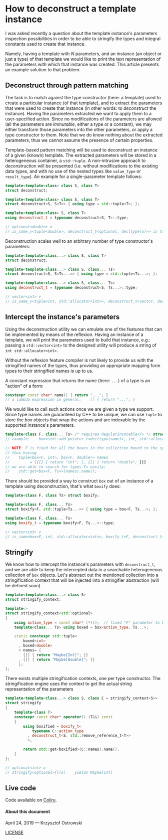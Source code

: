 # How to deconstruct a template instance

I was asked recently a question about the template instance's parameters inspection possibilities in order to be able to stringify the types and integral constants used to create that instance.

Namely, having a template with _N_ parameters, and an instance (an object or just a type) of that template we would like to print the text representation of the parameters with which that instance was created. This article presents an example solution to that problem.

## Deconstruct through pattern matching

The task is to match against the type constructor (here: a template) used to create a particular instance (of that template), and to extract the parameters that were used to create that instance (in other words: to _deconstruct_ the instance). Having the parameters extracted we want to apply them to a user-specified action. Since no modifications of the parameters are allowed (all the parameters are _immutable_, either a type or a constant), we may either transform those parameters into the other parameters, or apply a type constructor to them. Note that we do know nothing about the extracted parameters, thus we cannot assume the presence of certain properties.

Template-based pattern matching will be used to deconstruct an instance of a given (known) template. The extracted parameters will be stored in a heterogeneous container, a `std::tuple`. A non-intrusive approach to deconstruction will be presented (i.e. without modifications to the existing data types, and with no use of the nested types like `value_type` or `result_type`). An example for a single-parameter template follows:

```c++
template<template<class> class S, class T>
struct deconstruct;

template<template<class> class S, class T>
struct deconstruct<S, S<T>> { using type = std::tuple<T>; };

template<template<class> S, class T>
using deconstruct_t = typename deconstruct<S, T>::type;

// optional<double> o
// is_same_v<tuple<double>, deconstruct_t<optional, decltype(o)>> is true
```
Deconstruction scales well to an arbitrary number of type constructor's parameters:

```c++
template<template<class...> class S, class T>
struct deconstruct;

template<template<class...> class S, class... Ts>
struct deconstruct<S, S<Ts...>> { using type = std::tuple<Ts...>; };

template<template<class...> class S, class... Ts>
using deconstruct_t = typename deconstruct<S, Ts...>::type;

// vector<int> v
// is_same_v<tuple<int, std::allocator<int>>, deconstruct_t<vector, decltype(v)>> yields true
```

## Intercept the instance's parameters

Using the deconstruction utility we can emulate one of the features that can be implemented by means of the reflexion. Having an instance of a template, we will print the parameters used to build that instance, e.g.: passing a `std::vector<int>` to the designed utility will produce a string of `int std::allocator<int>`.

Without the reflexion feature compiler is not likely to provide us with the stringified names of the types, thus providing an appropriate mapping form types to their stringified names is up to us.

A constant expression that returns the name (here: `...`) of a type is an "action" of a form:

```c++
constexpr const char* name() { return "..."; }
// a lambda expression in general:    [] { return "..."; }
```

We would like to call such actions once we are given a type we support. Since type names are guaranteed by C++ to be unique, we can use `tuple` to store the _box_ objects that wrap the actions and are indexable by the supported instance's parameters.

```c++
template<class F, class... Ts> /* requires RegularInvocable<F> */ struct box { F name; }; 
// example:    box<std::add_pointer_t<decltype(name)>, int, std::allocator<int>> b{name};

// NOTE: F is fixed for all the boxes in the collection bound to the specific type constructor,
// thus having
//    tuple<box<F, int>, box<F, double>> names
//         = {{[] { return "int"; }, {[] { return "double"; }}}
// we are able to search for types Ts easily:
//    std::get<box<F, Ts>>(names).name();
```
There should be provided a way to construct `box` out of an instance of a template using deconstruction, that's what `boxify` does:

```c++
template<class F, class Ts> struct boxify;

template<class F, class... Ts>
struct boxify<F, std::tuple<Ts...>> { using type = box<F, Ts...>; };    

template<class F, class... Ts>
using boxify_t = typename boxify<F, Ts...>::type;

// vector<int> v
// is_same<box<F, int, std::allocator<int>>, boxify_t<F, deconstruct_t<decltype(v)>>> yields true
```

## Stringify 

We know how to intercept the instance's parameters with `deconstruct_t`, and we are able to keep the intercepted data in a searchable heterogeneous collection of `box` objects. Let's abstract out the mentioned collection into a stringification context that will be injected into a stringifier abstraction (will be defined soon).

```c++
template<template<class...> class S>
struct stringify_context;

template<>
struct stringify_context<std::optional>
{
    using action_type = const char* (*)();  // fixed "F" parameter to box
    template<class... Ts> using boxed = box<action_type, Ts...>;

    static constexpr std::tuple<
        boxed<int>
      , boxed<double>
      > names= {
        {[] { return "Maybe[Int]"; }}
      , {[] { return "Maybe[Double]"; }}
      };
};
```

There exists multiple stringification contexts, one per type constructor. The stringification engine uses the context to get the actual string representation of the parameters

```c++
template<template<class...> class S, class C = stringify_context<S>>
struct stringify
{
    template<class T>
    constexpr const char* operator() (T&&) const
    {
        using boxified = boxify_t<
            typename C::action_type
          , deconstruct_t<S, std::remove_reference_t<T>>
          >;

        return std::get<boxified>(C::names).name();
    }
};

// optional<int> o
// stringify<optional>{}(o)    yields Maybe[Int]
```

## Live code

Code available on [Coliru](http://coliru.stacked-crooked.com/a/65b08fe3c50aac28).


#### About this document

April 24, 2019 &mdash; Krzysztof Ostrowski

[LICENSE](https://github.com/insooth/insooth.github.io/blob/master/LICENSE)

